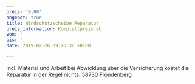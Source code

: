 ```yaml
---
preis: '0,00'
angebot: true
title: Windschutzscheibe Reparatur
preis_information: Komplettpreis ab
von: ''
bis: ''
date: 2019-02-26 09:26:30 +0100

---
```

incl. Material und Arbeit bei Abwicklung über die Versicherung kostet die Reparatur in der Regel nichts. 58730 Fröndenberg